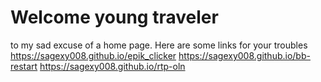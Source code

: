 # Welcome young traveler
to my sad excuse of a home page. Here are some links for your troubles
https://sagexy008.github.io/epik_clicker
https://sagexy008.github.io/bb-restart
https://sagexy008.github.io/rtp-oln
<meta name="google-site-verification" content="6aF8vZFggQs6EdrdwC6SvB8uf2mpetme3WRyaWBKBsk" />
